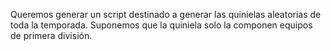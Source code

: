 Queremos generar un script destinado a generar las quinielas aleatorias de toda la 
temporada. Suponemos que la quiniela solo la componen equipos de primera división.